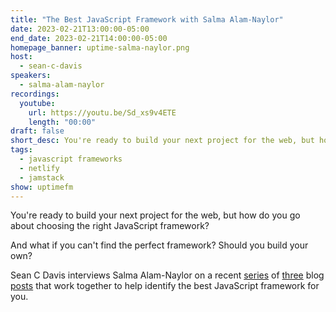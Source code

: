 ```yaml
---
title: "The Best JavaScript Framework with Salma Alam-Naylor"
date: 2023-02-21T13:00:00-05:00
end_date: 2023-02-21T14:00:00-05:00
homepage_banner: uptime-salma-naylor.png
host:
  - sean-c-davis
speakers:
  - salma-alam-naylor
recordings:
  youtube:
    url: https://youtu.be/Sd_xs9v4ETE
    length: "00:00"
draft: false
short_desc: You're ready to build your next project for the web, but how do you go about choosing the right JavaScript framework? Sean and Salma work together to answer that question.
tags:
  - javascript frameworks
  - netlify
  - jamstack
show: uptimefm
---
```


You're ready to build your next project for the web, but how do you go about choosing the right JavaScript framework?

And what if you can't find the perfect framework? Should you build your own?

Sean C Davis interviews Salma Alam-Naylor on a recent [series](https://whitep4nth3r.com/blog/should-i-write-a-new-javascript-framework/) of [three](https://whitep4nth3r.com/blog/write-a-new-javascript-framework/) blog [posts](https://whitep4nth3r.com/blog/twitter-tech-history-spa/) that work together to help identify the best JavaScript framework for you.
